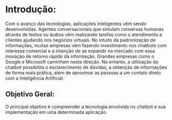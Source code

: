 # Introdução:
Com o avanço das tecnologias, aplicações inteligentes vêm sendo desenvolvidas. Agentes conversacionais que simulam conversas humanas através de textos ou áudios vêm realizando tarefas como o atendimento a clientes ajudando nos negócios virtuais. No intuito da padronização de informações, muitas empresas vêm fazendo investimento nos chatbots com interesse comercial e a intenção de se expandir no mercado com essa inovação de retorno rápido da informação. Grandes empresas como o Google e Microsoft caminham nesta direção. No entanto, a utilização do chatbot possibilita o esclarecimento de dúvidas, a obtenção de informações de forma mais prática, além de aproximar as pessoas a um contato direto com a Inteligência Artificial.

## Objetivo Geral:
O principal objetivo é compreender a tecnologia envolvida no chatbot e sua implementação em uma determinada aplicação.
